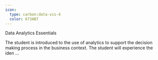 ```yaml
---
icon:
  type: carbon:data-vis-4
  color: 673AB7
---
```

Data Analytics Essentials

The student is introduced to the use of analytics to support the decision making process in the business context. The student will experience the iden ... 

